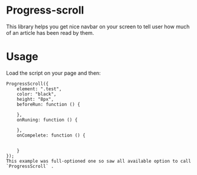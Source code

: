 
# Progress-scroll
This library helps you get nice navbar on your screen to tell user how much of an article has been read by them.



# Usage
Load the script on your page and then:
```JS
ProgressScroll({
    element: ".test",
    color: "black",
    height: "8px",
    beforeRun: function () {

    },
    onRuning: function () {

    },
    onCompelete: function () {


    }
});
This example was full-optioned one so saw all available option to call `ProgressScroll` .

```